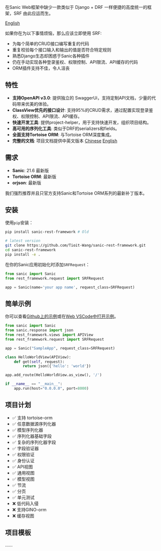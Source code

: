 在Sanic Web框架中缺少一款类似于 Django + DRF 一样便捷的高度统一的框架，SRF 由此应运而生。

[English](https://github.com/Tioit-Wang/sanic-rest-framework/blob/main/README.md)

如果你在为以下事情烦恼，那么应该立即使用 SRF:
- 为每个简单的CRUD接口编写重复的代码
- 重复校验每个接口输入和输出的值是否符合特定规则
- 熟悉Django生态却困惑于Sanic各种插件
- 仍在手动实现各种登录鉴权、权限控制、API限流、API缓存的代码
- ORM插件支持不佳，令人沮丧

## 特性
- **支持OpenAPI v3.0**: 提供独立的 SwaggerUi，支持定制API文档，少量的代码带来优美的体验。
- **ClassView优先的接口设计**: 支持95%的CRUD需求，通过配置实现登录鉴权、权限控制、API限流、API缓存。
- **快速开发工具**: 提供project-helper，用于支持快速开发，组织项目结构。
- **高可用的序列化工具**: 类似于DRF的serializers和fields。
- **全面支持Tortoise ORM**: 与Tortoise ORM深度集成。
- **完整的文档**: 项目文档提供中英文版本 [Chinese](https://tioit.cc/docs/SanicSRF/start) [English](https://tioit.cc/docs/SanicSRF/en/start)

## 需求
- **Sanic**: 21.6 最新版
- **Tortoise ORM**: 最新版
- **orjson**: 最新版

我们强烈推荐并且只官方支持Sanic和Tortoise ORM系列的最新补丁版本。

## 安装

使用`pip`安装：

```bash
pip install sanic-rest-framework # Old

# latest version
git clone https://github.com/Tioit-Wang/sanic-rest-framework.git
cd sanic-rest-framework
pip install -e .
```

在你的Sanic应用初始化时添加`SRFRequest`：

```python
from sanic import Sanic
from rest_framework.request import SRFRequest

app = Sanic(name='your app name', request_class=SRFRequest)
```

## 简单示例

你可以查看[Github上的示例](https://github.com/Tioit-Wang/srf_simple_example)或在[Web VSCode中打开示例](https://vscode.dev/github/Tioit-Wang/srf_simple_example)。

```python
from sanic import Sanic
from sanic.response import json
from rest_framework.views import APIView
from rest_framework.request import SRFRequest

app = Sanic("SampleApp", request_class=SRFRequest)

class HelloWorldView(APIView):
    def get(self, request):
        return json({'hello': 'world'})

app.add_route(HelloWorldView.as_view(), '/')

if __name__ == "__main__":
    app.run(host="0.0.0.0", port=8000)
```

## 项目计划

- ✅ 支持 tortoise-orm
- ✅ 任意数据源序列化器
- ✅ 模型序列化器
- ✅ 序列化器基础字段
- ✅ 复杂的序列化器字段
- ✅ 字段验证器
- ✅ 权限验证
- ✅ 身份认证
- ✅ API视图
- ✅ 通用视图
- ✅ 模型视图
- ✅ 节流
- ✅ 分页
- ✅ 单元测试
- ❌ 低代码入侵
- ❌ 支持GINO-orm
- ❌ 缓存视图

## 项目模板

......
